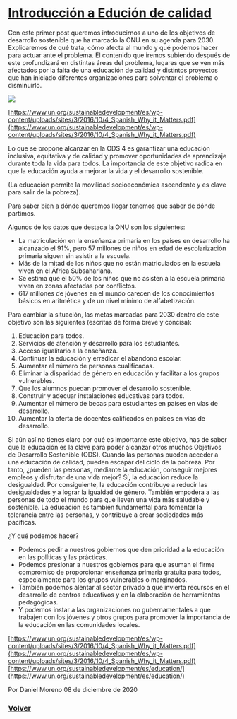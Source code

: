 # [Introducción a Edución de calidad](https://javier-dlap.github.io/EducacionDeCalidad/pages/Introduccion)

Con este primer post queremos introducirnos a uno de los objetivos de desarrollo sostenible que ha marcado la ONU en su agenda para 2030. Explicaremos de qué trata, cómo afecta al mundo y qué podemos hacer para actuar ante el problema. El contenido que iremos subiendo después de este profundizará en distintas áreas del problema, lugares que se ven más afectados por la falta de una educación de calidad y distintos proyectos que han iniciado diferentes organizaciones para solventar el problema o disminuirlo.

![](https://javier-dlap.github.io/EducacionDeCalidad/images/EducacionDeCalidad.jpg)

[https://www.un.org/sustainabledevelopment/es/wp-content/uploads/sites/3/2016/10/4_Spanish_Why_it_Matters.pdf](https://www.un.org/sustainabledevelopment/es/wp-content/uploads/sites/3/2016/10/4_Spanish_Why_it_Matters.pdf)

Lo que se propone alcanzar en la ODS 4 es garantizar una educación inclusiva, equitativa y de calidad y promover oportunidades de aprendizaje durante toda la vida para todos.
La importancia de este objetivo radica en que la educación ayuda a mejorar la vida y el desarrollo sostenible.

(La educación permite la movilidad socioeconómica ascendente y es clave para salir de la pobreza).

Para saber bien a dónde queremos llegar tenemos que saber de dónde partimos.

Algunos de los datos que destaca la ONU son los siguientes:
- La matriculación en la enseñanza primaria en los países en desarrollo ha alcanzado el 91%, pero 57 millones de niños en edad de escolarización primaria siguen sin asistir a la escuela.
- Más de la mitad de los niños que no están matriculados en la escuela viven en el África Subsahariana.
- Se estima que el 50% de los niños que no asisten a la escuela primaria viven en zonas afectadas por conflictos.
- 617 millones de jóvenes en el mundo carecen de los conocimientos básicos en aritmética y de un nivel mínimo de alfabetización.

Para cambiar la situación, las metas marcadas para 2030 dentro de este objetivo son las siguientes (escritas de forma breve y concisa):
1. Educación para todos.
2. Servicios de atención y desarrollo para los estudiantes.
3. Acceso igualitario a la enseñanza.
4. Continuar la educación y erradicar el abandono escolar.
5. Aumentar el número de personas cualificadas.
6. Eliminar la disparidad de género en educación y facilitar a los grupos vulnerables.
7. Que los alumnos puedan promover el desarrollo sostenible.
8. Construir y adecuar instalaciones educativas para todos.
9. Aumentar el número de becas para estudiantes en países en vías de desarrollo.
10. Aumentar la oferta de docentes calificados en países en vías de desarrollo.

Si aún así no tienes claro por qué es importante este objetivo, has de saber que la educación es la clave para poder alcanzar otros muchos Objetivos de Desarrollo Sostenible (ODS). Cuando las personas pueden acceder a una educación de calidad, pueden escapar del ciclo de la pobreza. Por tanto, ¿pueden las personas, mediante la educación, conseguir mejores empleos y disfrutar de una vida mejor? Sí, la educación reduce la desigualdad. Por consiguiente, la educación contribuye a reducir las desigualdades y a lograr la igualdad de género. También empodera a las personas de todo el mundo para que lleven una vida más saludable y sostenible. La educación es también fundamental para fomentar la tolerancia entre las personas, y contribuye a crear sociedades más pacíficas.

¿Y qué podemos hacer?
- Podemos pedir a nuestros gobiernos que den prioridad a la educación en las políticas y las prácticas.
- Podemos presionar a nuestros gobiernos para que asuman el firme compromiso de proporcionar enseñanza primaria gratuita para todos, especialmente para los grupos vulnerables o marginados.
- También podemos alentar al sector privado a que invierta recursos en el desarrollo de centros educativos y en la elaboración de herramientas pedagógicas.
- Y podemos instar a las organizaciones no gubernamentales a que trabajen con los jóvenes y otros grupos para promover la importancia de la educación en las comunidades locales.

[https://www.un.org/sustainabledevelopment/es/wp-content/uploads/sites/3/2016/10/4_Spanish_Why_it_Matters.pdf](https://www.un.org/sustainabledevelopment/es/wp-content/uploads/sites/3/2016/10/4_Spanish_Why_it_Matters.pdf)
[https://www.un.org/sustainabledevelopment/es/education/](https://www.un.org/sustainabledevelopment/es/education/)

Por Daniel Moreno 08 de diciembre de 2020

### [Volver](https://javier-dlap.github.io/EducacionDeCalidad/) 